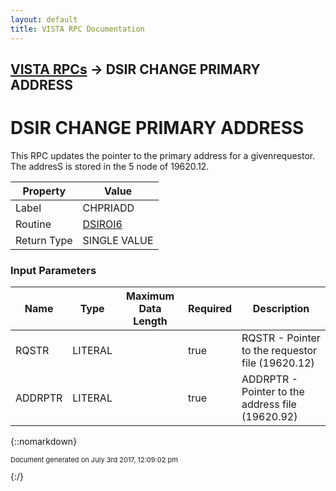 ```yaml
---
layout: default
title: VISTA RPC Documentation
---
```


## [VISTA RPCs](TableOfContents) &#8594; DSIR CHANGE PRIMARY ADDRESS
# DSIR CHANGE PRIMARY ADDRESS

This RPC updates the pointer to the primary address for a givenrequestor.  The addresS is stored in the 5 node of 19620.12.

Property | Value
--- | ---
Label | CHPRIADD
Routine | [DSIROI6](http://code.osehra.org/dox/Routine_DSIROI6_source.html)
Return Type | SINGLE VALUE


### Input Parameters

Name | Type | Maximum Data Length | Required | Description
--- | --- | --- | --- | ---
RQSTR | LITERAL |  | true | RQSTR - Pointer to the requestor file (19620.12)
ADDRPTR | LITERAL |  | true | ADDRPTR - Pointer to the address file (19620.92)



{::nomarkdown} <br/><p style="font-size: 11px">Document generated on July 3rd 2017, 12:09:02 pm</p>{:/}